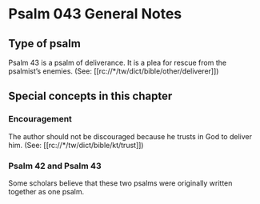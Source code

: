 # Psalm 043 General Notes
## Type of psalm

Psalm 43 is a psalm of deliverance. It is a plea for rescue from the psalmist’s enemies. (See: [[rc://*/tw/dict/bible/other/deliverer]])

## Special concepts in this chapter

### Encouragement
The author should not be discouraged because he trusts in God to deliver him. (See: [[rc://*/tw/dict/bible/kt/trust]])

### Psalm 42 and Psalm 43
Some scholars believe that these two psalms were originally written together as one psalm.